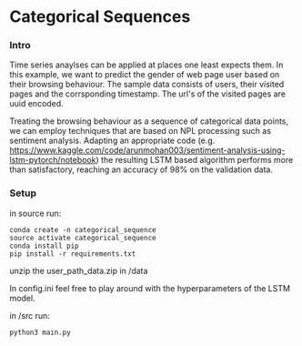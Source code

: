 # Categorical Sequences

### Intro
Time series anaylses can be applied at places one least expects them. In this example, we want
to predict the gender of web page user based on their browsing behaviour. The sample data consists
of users, their visited pages and the corrsponding timestamp. The url's of the visited pages are uuid 
encoded.

Treating the browsing behaviour as a sequence of categorical data points, we can employ techniques 
that are based on NPL processing such as sentiment analysis. Adapting an appropriate code 
(e.g. https://www.kaggle.com/code/arunmohan003/sentiment-analysis-using-lstm-pytorch/notebook) the resulting LSTM based algorithm 
performs more than satisfactory, reaching an accuracy of 98% on the validation data.

### Setup

in source run:
```
conda create -n categorical_sequence
source activate categorical_sequence
conda install pip
pip install -r requirements.txt
```

unzip the user_path_data.zip in /data

In config.ini feel free to play around with the hyperparameters of the LSTM model.

in /src run:

``` 
python3 main.py
```

